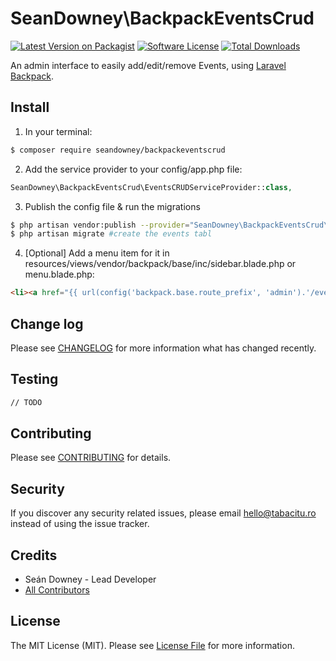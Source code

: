 # SeanDowney\BackpackEventsCrud

[![Latest Version on Packagist][ico-version]](link-packagist)
[![Software License][ico-license]](LICENSE.md)
[![Total Downloads][ico-downloads]][link-downloads]

An admin interface to easily add/edit/remove Events, using [Laravel Backpack](laravelbackpack.com).

## Install

1) In your terminal:

``` bash
$ composer require seandowney/backpackeventscrud
```

2) Add the service provider to your config/app.php file:
```php
SeanDowney\BackpackEventsCrud\EventsCRUDServiceProvider::class,
```

3) Publish the config file & run the migrations
```bash
$ php artisan vendor:publish --provider="SeanDowney\BackpackEventsCrud\EventsCRUDServiceProvider" #publish config, view  and migration files
$ php artisan migrate #create the events tabl
```

4) [Optional] Add a menu item for it in resources/views/vendor/backpack/base/inc/sidebar.blade.php or menu.blade.php:

```html
<li><a href="{{ url(config('backpack.base.route_prefix', 'admin').'/event') }}"><i class="fa fa-file-o"></i> <span>Events</span></a></li>
```

## Change log

Please see [CHANGELOG](CHANGELOG.md) for more information what has changed recently.


## Testing

``` bash
// TODO
```

## Contributing

Please see [CONTRIBUTING](CONTRIBUTING.md) for details.

## Security

If you discover any security related issues, please email hello@tabacitu.ro instead of using the issue tracker.

## Credits

- Seán Downey - Lead Developer
- [All Contributors][link-contributors]

## License

The MIT License (MIT). Please see [License File](LICENSE.md) for more information.

[ico-version]: https://img.shields.io/packagist/v/seandowney/backpackeventscrud.svg?style=flat-square
[ico-license]: https://img.shields.io/badge/license-MIT-brightgreen.svg?style=flat-square
[ico-downloads]: https://img.shields.io/packagist/dt/seandowney/backpackeventscrud.svg?style=flat-square

[link-packagist]: https://packagist.org/packages/seandowney/backpackeventscrud
[link-downloads]: https://packagist.org/packages/seandowney/backpackeventscrud
[link-contributors]: ../../contributors

